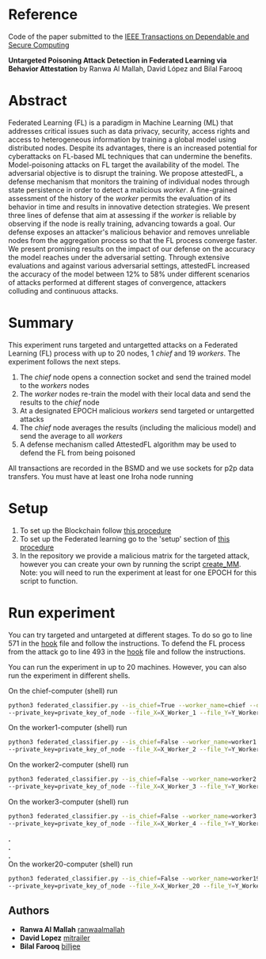 # Reference
Code of the paper submitted to the [IEEE Transactions on Dependable and Secure Computing](https://www.computer.org/csdl/journal/tq) 

**Untargeted Poisoning Attack Detection in Federated Learning via Behavior Attestation** by 
Ranwa Al Mallah, David López and Bilal Farooq

# Abstract
Federated Learning (FL) is a paradigm in Machine Learning (ML) that addresses critical issues such as data privacy, 
security, access rights and access to heterogeneous information by training a global model using distributed nodes. 
Despite its advantages, there is an increased potential for cyberattacks on FL-based ML techniques that can undermine 
the benefits. Model-poisoning attacks on FL target the availability of the model. The adversarial objective is to 
disrupt the training. We propose attestedFL, a defense mechanism that monitors the training of individual nodes 
through state persistence in order to detect a malicious _worker_. A fine-grained assessment of the history of 
the _worker_ permits the evaluation of its behavior in time and results in innovative detection strategies. 
We present three lines of defense that aim at assessing if the _worker_ is reliable by observing if the node 
is really training, advancing towards a goal. Our defense exposes an attacker's malicious behavior and removes 
unreliable nodes from the aggregation process so that the FL process converge faster. We present promising results 
on the impact of our defense on the accuracy the model reaches under the adversarial setting. Through extensive 
evaluations and against various adversarial settings, attestedFL increased the accuracy of the model between 
12% to 58% under different scenarios of attacks performed at different stages of convergence, attackers 
colluding and continuous attacks.

# Summary
This experiment runs targeted and untargetted attacks on a Federated Learning (FL) process 
with up to 20 nodes, 1 *chief* and 19 *workers*. 
The experiment follows the next steps.
1. The *chief* node opens a connection socket and send the trained model to the *workers* nodes 
2. The *worker* nodes re-train the model with their local data and send the results to the *chief* node
3. At a designated EPOCH malicious *workers* send targeted or untargetted attacks
3. The *chief* node averages the results (including the malicious model) and send the average to all *workers*
4. A defense mechanism called AttestedFL algorithm may be used to defend the FL from being poisoned 

All transactions are recorded in the BSMD and we use sockets for p2p data transfers. 
You must have at least one Iroha node running

# Setup
1. To set up the Blockchain follow [this procedure](../../utils/README.md)
2. To set up the Federated learning go to the 'setup' 
   section of [this procedure](../federated_learning/README.md)
3. In the repository we provide a malicious matrix for the targeted attack, however you can create your own
   by running the script [create_MM](create_MM.py). Note: you will need to run the experiment at least for
   one EPOCH for this script to function. 

# Run experiment
You can try targeted and untargeted at different stages. To do so go to line 571 in the [hook](hook.py) file 
and follow the instructions. To defend the FL process from the attack go to line 493 in the [hook](hook.py) 
file and follow the instructions.

You can run the experiment in up to 20 machines. However, you can also run the experiment in different shells.

On the chief-computer (shell) run
```bash
python3 federated_classifier.py --is_chief=True --worker_name=chief --domain=public --ip=ip_iroha_node \
--private_key=private_key_of_node --file_X=X_Worker_1 --file_Y=Y_Worker_1
```
On the worker1-computer (shell) run
```bash
python3 federated_classifier.py --is_chief=False --worker_name=worker1 --domain=public --ip=ip_iroha_node \
--private_key=private_key_of_node --file_X=X_Worker_2 --file_Y=Y_Worker_2
```
On the worker2-computer (shell) run
```bash
python3 federated_classifier.py --is_chief=False --worker_name=worker2 --domain=public --ip=ip_iroha_node \
--private_key=private_key_of_node --file_X=X_Worker_3 --file_Y=Y_Worker_3 
```
On the worker3-computer (shell) run
```bash
python3 federated_classifier.py --is_chief=False --worker_name=worker3 --domain=public --ip=ip_iroha_node \
--private_key=private_key_of_node --file_X=X_Worker_4 --file_Y=Y_Worker_4
```
**.**  
**.**  
**.**  
On the worker20-computer (shell) run
```bash
python3 federated_classifier.py --is_chief=False --worker_name=worker19 --domain=public --ip=ip_iroha_node \
--private_key=private_key_of_node --file_X=X_Worker_20 --file_Y=Y_Worker_20
```

## Authors
* **Ranwa Al Mallah** [ranwaalmallah](https://github.com/ranwaalmallah)
* **David Lopez** [mitrailer](https://github.com/mitrailer)
* **Bilal Farooq** [billjee](https://github.com/billjee/)
